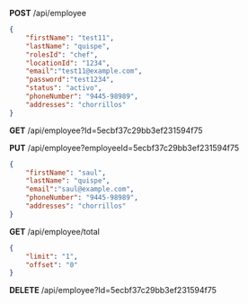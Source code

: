 
**POST**
/api/employee
```json
{
	"firstName": "test11",
	"lastName": "quispe",
	"rolesId": "chef",
	"locationId": "1234",
	"email":"test11@example.com",
	"password":"test1234",
	"status": "activo",
	"phoneNumber": "9445-98989",
	"addresses": "chorrillos"
}
```

**GET**
/api/employee?Id=5ecbf37c29bb3ef231594f75

**PUT**
/api/employee?employeeId=5ecbf37c29bb3ef231594f75
```json
{
	"firstName": "saul",
	"lastName": "quispe",
	"email":"saul@example.com",
	"phoneNumber": "9445-98989",
	"addresses": "chorrillos"
}
```

**GET**
/api/employee/total
```json
{
	"limit": "1",
	"offset": "0"
}
```

**DELETE**
/api/employee?Id=5ecbf37c29bb3ef231594f75



